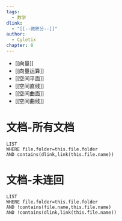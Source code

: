 ```yaml
---
tags:
  - 数学
dlink:
  - "[[--微积分--]]"
author:
  - Cyletix
chapter: 8
---
```

- [[向量]]
- [[向量运算]]
- [[空间平面]]
- [[空间直线]]
- [[空间曲面]]
- [[空间曲线]]

# 文档-所有文档
```dataview
LIST
WHERE file.folder=this.file.folder
AND contains(dlink,link(this.file.name))
```
# 文档-未连回
```dataview
LIST
WHERE file.folder=this.file.folder
AND !contains(file.name,this.file.name)
AND !contains(dlink,link(this.file.name))
```